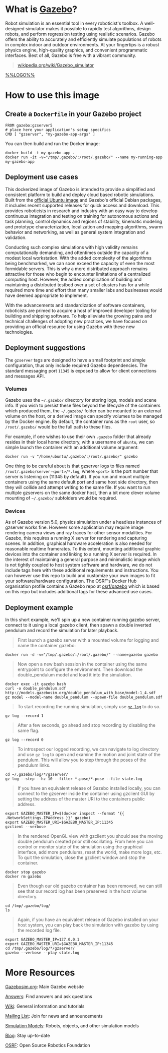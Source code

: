 # What is [Gazebo](http://www.gazebosim.org/)?

Robot simulation is an essential tool in every roboticist's toolbox. A well-designed simulator makes it possible to rapidly test algorithms, design robots, and perform regression testing using realistic scenarios. Gazebo offers the ability to accurately and efficiently simulate populations of robots in complex indoor and outdoor environments. At your fingertips is a robust physics engine, high-quality graphics, and convenient programmatic interfaces. Best of all, Gazebo is free with a vibrant community.

> [wikipedia.org/wiki/Gazebo_simulator](https://en.wikipedia.org/wiki/Gazebo_simulator)

[%%LOGO%%](http://www.gazebosim.org/)

# How to use this image

## Create a `Dockerfile` in your Gazebo project

	FROM gazebo:gzserver5
	# place here your application's setup specifics
	CMD [ "gzserver", "my-gazebo-app-args" ]

You can then build and run the Docker image:

	docker build -t my-gazebo-app .
	docker run -it -v="/tmp/.gazebo/:/root/.gazebo/" --name my-running-app my-gazebo-app

## Deployment use cases

This dockerized image of Gazebo is intended to provide a simplified and consistent platform to build and deploy cloud based robotic simulations. Built from the [official Ubuntu image](https://registry.hub.docker.com/_/ubuntu/) and Gazebo's official Debian packages, it includes recent supported releases for quick access and download. This provides roboticists in research and industry with an easy way to develop continuous integration and testing on training for autonomous actions and task planning, control dynamics and regions of stability, kinematic modeling and prototype characterization, localization and mapping algorithms, swarm behavior and networking, as well as general system integration and validation.

Conducting such complex simulations with high validity remains computationally demanding, and oftentimes outside the capacity of a modest local workstation. With the added complexity of the algorithms being benchmarked, we can soon exceed the capacity of even the most formidable servers. This is why a more distributed approach remains attractive for those who begin to encounter limitations of a centralized computing host. However, the added complication of building and maintaining a distributed testbed over a set of clusters has for a while required more time and effort than many smaller labs and businesses would have deemed appropriate to implement.

With the advancements and standardization of software containers, roboticists are primed to acquire a host of improved developer tooling for building and shipping software. To help alleviate the growing pains and technical challenges of adopting new practices, we have focused on providing an official resource for using Gazebo with these new technologies.

## Deployment suggestions

The `gzserver` tags are designed to have a small footprint and simple configuration, thus only include required Gazebo dependencies. The standard messaging port `11345` is exposed to allow for client connections and messages API.

### Volumes

Gazebo uses the `~/.gazebo/` directory for storing logs, models and scene info. If you wish to persist these files beyond the lifecycle of the containers which produced them, the `~/.gazebo/` folder can be mounted to an external volume on the host, or a derived image can specify volumes to be managed by the Docker engine. By default, the container runs as the `root` user, so `/root/.gazebo/` would be the full path to these files.

For example, if one wishes to use their own `.gazebo` folder that already resides in their local home directory, with a username of `ubuntu`, we can simple launch the container with an additional volume argument:

	docker run -v "/home/ubuntu/.gazebo/:/root/.gazebo/" gazebo

One thing to be careful about is that gzserver logs to files named `/root/.gazebo/server-<port>/*.log`, where `<port>` is the port number that server is listening on (11345 by default). If you run and mount multiple containers using the same default port and same host side directory, then they will collide and attempt writing to the same file. If you want to run multiple gzservers on the same docker host, then a bit more clever volume mounting of `~/.gazebo/` subfolders would be required.

### Devices

As of Gazebo version 5.0, physics simulation under a headless instances of gzserver works fine. However some application may require image rendering camera views and ray traces for other sensor modalities. For Gazebo, this requires a running X server for rendering and capturing scenes. In addition, graphical hardware acceleration is also needed for reasonable realtime framerates. To this extent, mounting additional graphic devices into the container and linking to a running X server is required. In the interest of maintaining a general purpose and minimalistic image which is not tightly coupled to host system software and hardware, we do not include tags here with these additional requirements and instructions. You can however use this repo to build and customize your own images to fit your software/hardware configuration. The OSRF's Docker Hub organisation profile contains a Gazebo repo at [osrf/gazebo](https://registry.hub.docker.com/u/osrf/gazebo/) which is based on this repo but includes additional tags for these advanced use cases.

## Deployment example

In this short example, we'll spin up a new container running gazebo server, connect to it using a local gazebo client, then spawn a double inverted pendulum and record the simulation for later playback.

> First launch a gazebo server with a mounted volume for logging and name the container gazebo:

	docker run -d -v="/tmp/.gazebo/:/root/.gazebo/" --name=gazebo gazebo

> Now open a new bash session in the container using the same entrypoint to configure the environment. Then download the double_pendulum model and load it into the simulation.

	docker exec -it gazebo bash
	curl -o double_pendulum.sdf http://models.gazebosim.org/double_pendulum_with_base/model-1_4.sdf
	gz model --model-name double_pendulum --spawn-file double_pendulum.sdf

> To start recording the running simulation, simply use [`gz log`](http://www.gazebosim.org/tutorials?tut=log_filtering&cat=tools_utilities) to do so.

	gz log --record 1

> After a few seconds, go ahead and stop recording by disabling the same flag.

	gz log --record 0

> To introspect our logged recording, we can navigate to log directory and use `gz log` to open and examine the motion and joint state of the pendulum. This will allow you to step through the poses of the pendulum links.

	cd ~/.gazebo/log/*/gzserver/
	gz log --step --hz 10 --filter *.pose/*.pose --file state.log

> If you have an equivalent release of Gazebo installed locally, you can connect to the gzserver inside the container using gzclient GUI by setting the address of the master URI to the containers public address.

	export GAZEBO_MASTER_IP=$(docker inspect --format '{{ .NetworkSettings.IPAddress }}' gazebo)
	export GAZEBO_MASTER_URI=$GAZEBO_MASTER_IP:11345
	gzclient --verbose

> In the rendered OpenGL view with gzclient you should see the moving double pendulum created prior still oscillating. From here you can control or monitor state of the simulation using the graphical interface, add more pendulums, reset the world, make more logs, etc. To quit the simulation, close the gzclient window and stop the container.

	docker stop gazebo
	docker rm gazebo

> Even though our old gazebo container has been removed, we can still see that our record log has been preserved in the host volume directory.

	cd /tmp/.gazebo/log/
	ls

> Again, if you have an equivalent release of Gazebo installed on your host system, you can play back the simulation with gazebo by using the recorded log file.

	export GAZEBO_MASTER_IP=127.0.0.1
	export GAZEBO_MASTER_URI=$GAZEBO_MASTER_IP:11345
	cd /tmp/.gazebo/log/*/gzserver/
	gazebo --verbose --play state.log

# More Resources

[Gazebosim.org](http://www.gazebosim.org/): Main Gazebo website

[Answers](http://answers.gazebosim.org/): Find answers and ask questions

[Wiki](https://bitbucket.org/osrf/gazebo/wiki): General information and tutorials

[Mailing List](https://groups.google.com/a/osrfoundation.org/d/forum/gazebo): Join for news and announcements

[Simulation Models](https://bitbucket.org/osrf/gazebo_models/src): Robots, objects, and other simulation models

[Blog](http://wiki.gazebosim.org/blog.html): Stay up-to-date

[OSRF](http://www.osrfoundation.org/): Open Source Robotics Foundation
